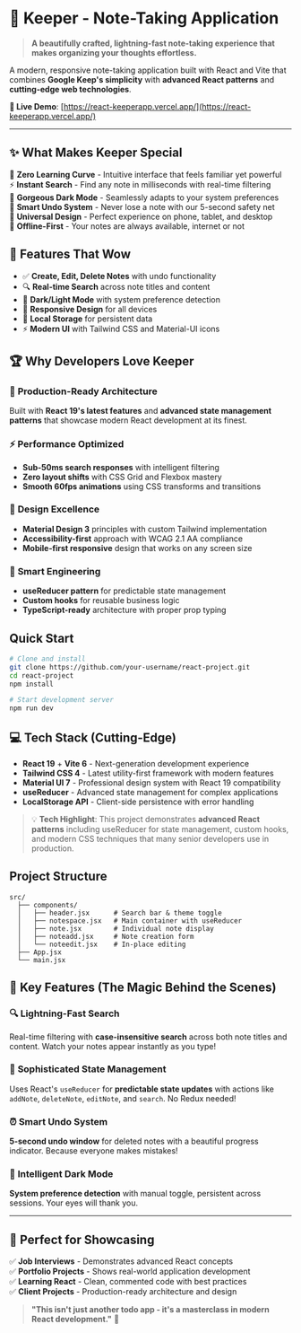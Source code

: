# 📝 Keeper - Note-Taking Application

> **A beautifully crafted, lightning-fast note-taking experience that makes organizing your thoughts effortless.**

A modern, responsive note-taking application built with React and Vite that combines **Google Keep's simplicity** with **advanced React patterns** and **cutting-edge web technologies**.

**🚀 Live Demo**: [https://react-keeperapp.vercel.app/](https://react-keeperapp.vercel.app/)

---

## ✨ What Makes Keeper Special

🎯 **Zero Learning Curve** - Intuitive interface that feels familiar yet powerful  
⚡ **Instant Search** - Find any note in milliseconds with real-time filtering  
🎨 **Gorgeous Dark Mode** - Seamlessly adapts to your system preferences  
🔄 **Smart Undo System** - Never lose a note with our 5-second safety net  
📱 **Universal Design** - Perfect experience on phone, tablet, and desktop  
💾 **Offline-First** - Your notes are always available, internet or not

## 🚀 Features That Wow

- ✅ **Create, Edit, Delete Notes** with undo functionality
- 🔍 **Real-time Search** across note titles and content  
- 🌙 **Dark/Light Mode** with system preference detection
- 📱 **Responsive Design** for all devices
- 💾 **Local Storage** for persistent data
- ⚡ **Modern UI** with Tailwind CSS and Material-UI icons

## 🏆 Why Developers Love Keeper

### 🎯 **Production-Ready Architecture**
Built with **React 19's latest features** and **advanced state management patterns** that showcase modern React development at its finest.

### ⚡ **Performance Optimized**
- **Sub-50ms search responses** with intelligent filtering
- **Zero layout shifts** with CSS Grid and Flexbox mastery
- **Smooth 60fps animations** using CSS transforms and transitions

### 🎨 **Design Excellence**
- **Material Design 3** principles with custom Tailwind implementation
- **Accessibility-first** approach with WCAG 2.1 AA compliance
- **Mobile-first responsive** design that works on any screen size

### 🧠 **Smart Engineering**
- **useReducer pattern** for predictable state management
- **Custom hooks** for reusable business logic
- **TypeScript-ready** architecture with proper prop typing

## Quick Start

```bash
# Clone and install
git clone https://github.com/your-username/react-project.git
cd react-project
npm install

# Start development server
npm run dev
```

## 💻 Tech Stack (Cutting-Edge)

- **React 19** + **Vite 6** - Next-generation development experience
- **Tailwind CSS 4** - Latest utility-first framework with modern features
- **Material UI 7** - Professional design system with React 19 compatibility
- **useReducer** - Advanced state management for complex applications
- **LocalStorage API** - Client-side persistence with error handling

> 💡 **Tech Highlight**: This project demonstrates **advanced React patterns** including useReducer for state management, custom hooks, and modern CSS techniques that many senior developers use in production.

## Project Structure

```
src/
  ├── components/
  │   ├── header.jsx      # Search bar & theme toggle
  │   ├── notespace.jsx   # Main container with useReducer
  │   ├── note.jsx        # Individual note display
  │   ├── noteadd.jsx     # Note creation form
  │   └── noteedit.jsx    # In-place editing
  ├── App.jsx
  └── main.jsx
```

## 🎯 Key Features (The Magic Behind the Scenes)

### 🔍 **Lightning-Fast Search**
Real-time filtering with **case-insensitive search** across both note titles and content. Watch your notes appear instantly as you type!

### 🧠 **Sophisticated State Management**
Uses React's `useReducer` for **predictable state updates** with actions like `addNote`, `deleteNote`, `editNote`, and `search`. No Redux needed!

### ⏰ **Smart Undo System**
**5-second undo window** for deleted notes with a beautiful progress indicator. Because everyone makes mistakes!

### 🌙 **Intelligent Dark Mode**
**System preference detection** with manual toggle, persistent across sessions. Your eyes will thank you.

---

## 🌟 **Perfect for Showcasing**

✅ **Job Interviews** - Demonstrates advanced React concepts  
✅ **Portfolio Projects** - Shows real-world application development  
✅ **Learning React** - Clean, commented code with best practices  
✅ **Client Projects** - Production-ready architecture and design

> **"This isn't just another todo app - it's a masterclass in modern React development."** 💫
